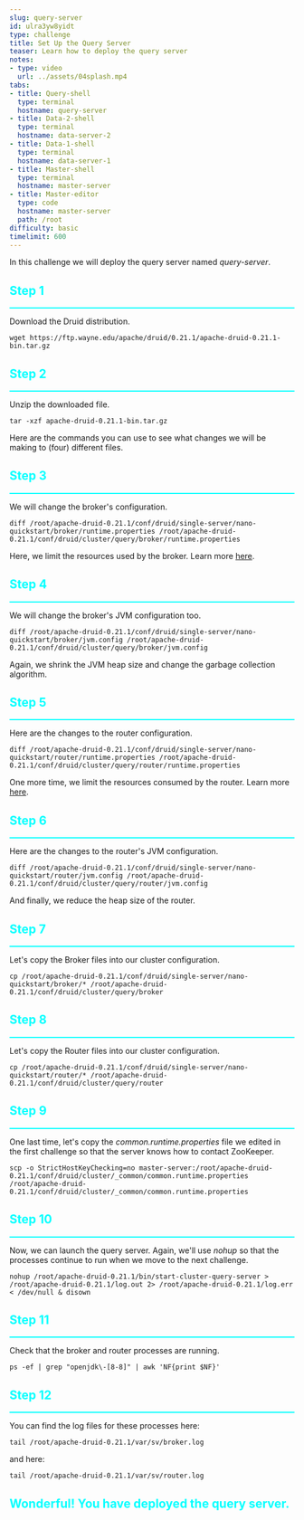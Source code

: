 ```yaml
---
slug: query-server
id: ulra3yw8yidt
type: challenge
title: Set Up the Query Server
teaser: Learn how to deploy the query server
notes:
- type: video
  url: ../assets/04splash.mp4
tabs:
- title: Query-shell
  type: terminal
  hostname: query-server
- title: Data-2-shell
  type: terminal
  hostname: data-server-2
- title: Data-1-shell
  type: terminal
  hostname: data-server-1
- title: Master-shell
  type: terminal
  hostname: master-server
- title: Master-editor
  type: code
  hostname: master-server
  path: /root
difficulty: basic
timelimit: 600
---
```

In this challenge we will deploy the query server named _query-server_.


<h2 style="color:cyan">Step 1</h2><hr style="color:cyan;background-color:cyan;height:2px">

Download the Druid distribution.

```
wget https://ftp.wayne.edu/apache/druid/0.21.1/apache-druid-0.21.1-bin.tar.gz
```

<h2 style="color:cyan">Step 2</h2><hr style="color:cyan;background-color:cyan;height:2px">

Unzip the downloaded file.

```
tar -xzf apache-druid-0.21.1-bin.tar.gz
```

Here are the commands you can use to see what changes we will be making to (four) different files.

<h2 style="color:cyan">Step 3</h2><hr style="color:cyan;background-color:cyan;height:2px">

We will change the broker's configuration.

```
diff /root/apache-druid-0.21.1/conf/druid/single-server/nano-quickstart/broker/runtime.properties /root/apache-druid-0.21.1/conf/druid/cluster/query/broker/runtime.properties
```

Here, we limit the resources used by the broker.
Learn more [here](https://druid.apache.org/docs/latest/configuration/index.html#broker).

<h2 style="color:cyan">Step 4</h2><hr style="color:cyan;background-color:cyan;height:2px">

We will change the broker's JVM configuration too.

```
diff /root/apache-druid-0.21.1/conf/druid/single-server/nano-quickstart/broker/jvm.config /root/apache-druid-0.21.1/conf/druid/cluster/query/broker/jvm.config
```

Again, we shrink the JVM heap size and change the garbage collection algorithm.

<h2 style="color:cyan">Step 5</h2><hr style="color:cyan;background-color:cyan;height:2px">

Here are the changes to the router configuration.

```
diff /root/apache-druid-0.21.1/conf/druid/single-server/nano-quickstart/router/runtime.properties /root/apache-druid-0.21.1/conf/druid/cluster/query/router/runtime.properties
```

One more time, we limit the resources consumed by the router.
Learn more [here](https://druid.apache.org/docs/latest/configuration/index.html#router).

<h2 style="color:cyan">Step 6</h2><hr style="color:cyan;background-color:cyan;height:2px">

Here are the changes to the router's JVM configuration.

```
diff /root/apache-druid-0.21.1/conf/druid/single-server/nano-quickstart/router/jvm.config /root/apache-druid-0.21.1/conf/druid/cluster/query/router/jvm.config
```

And finally, we reduce the heap size of the router.

<h2 style="color:cyan">Step 7</h2><hr style="color:cyan;background-color:cyan;height:2px">

Let's copy the Broker files into our cluster configuration.

```
cp /root/apache-druid-0.21.1/conf/druid/single-server/nano-quickstart/broker/* /root/apache-druid-0.21.1/conf/druid/cluster/query/broker
```

<h2 style="color:cyan">Step 8</h2><hr style="color:cyan;background-color:cyan;height:2px">

Let's copy the Router files into our cluster configuration.

```
cp /root/apache-druid-0.21.1/conf/druid/single-server/nano-quickstart/router/* /root/apache-druid-0.21.1/conf/druid/cluster/query/router
```

<h2 style="color:cyan">Step 9</h2><hr style="color:cyan;background-color:cyan;height:2px">

One last time, let's copy the _common.runtime.properties_ file we edited in the first challenge so that the server knows how to contact ZooKeeper.

```
scp -o StrictHostKeyChecking=no master-server:/root/apache-druid-0.21.1/conf/druid/cluster/_common/common.runtime.properties /root/apache-druid-0.21.1/conf/druid/cluster/_common/common.runtime.properties
```

<h2 style="color:cyan">Step 10</h2><hr style="color:cyan;background-color:cyan;height:2px">

Now, we can launch the query server.
Again, we'll use _nohup_ so that the processes continue to run when we move to the next challenge.

```
nohup /root/apache-druid-0.21.1/bin/start-cluster-query-server > /root/apache-druid-0.21.1/log.out 2> /root/apache-druid-0.21.1/log.err < /dev/null & disown
```

<h2 style="color:cyan">Step 11</h2><hr style="color:cyan;background-color:cyan;height:2px">

Check that the broker and router processes are running.

```
ps -ef | grep "openjdk\-[8-8]" | awk 'NF{print $NF}'
```

<h2 style="color:cyan">Step 12</h2><hr style="color:cyan;background-color:cyan;height:2px">

You can find the log files for these processes here:

```
tail /root/apache-druid-0.21.1/var/sv/broker.log
```

and here:

```
tail /root/apache-druid-0.21.1/var/sv/router.log
```

<h2 style="color:cyan">Wonderful! You have deployed the query server.</h2>
